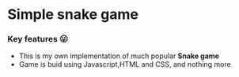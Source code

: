 
# Simple snake game

### Key features 😛

* This is my own implementation of much popular **Snake game**
* Game is buid using Javascript,HTML and CSS, and nothing more